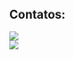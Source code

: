 ## Contatos:

<img src="https://octodex.github.com/images/daftpunktocat-thomas.gif"/>

<div>
<a href = "mailto:geraldomarcizio@gmail.com"><img src="https://img.shields.io/badge/Gmail-D14836?style=for-the-badge&logo=gmail&logoColor=white" target="_blank"></a>
</div>
